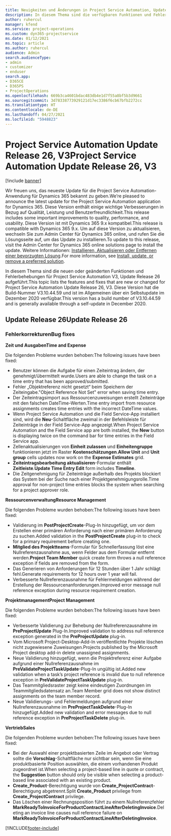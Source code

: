```yaml
---
title: Neuigkeiten und Änderungen in Project Service Automation, Update Release 26, V3
description: In diesem Thema sind die verfügbaren Funktionen und Fehlerbehebungen für Project Service Automation Update Release 26, V3 aufgeführt.
author: ruhercul
manager: kfend
ms.service: project-operations
ms.custom: dyn365-projectservice
ms.date: 01/12/2021
ms.topic: article
ms.author: ruhercul
audience: Admin
search.audienceType:
- admin
- customizer
- enduser
search.app:
- D365CE
- D365PS
- ProjectOperations
ms.openlocfilehash: 669b3ca4601bdac483db4e1d7f55a8bf5b3d9661
ms.sourcegitcommit: 3d78338773929121d17ec3386f6cb67bfb2272cc
ms.translationtype: HT
ms.contentlocale: de-DE
ms.lasthandoff: 04/27/2021
ms.locfileid: "5948823"
---
```

# <a name="project-service-automation-update-release-26-v3"></a><span data-ttu-id="395c7-103">Project Service Automation Update Release 26, V3</span><span class="sxs-lookup"><span data-stu-id="395c7-103">Project Service Automation Update Release 26, V3</span></span>

[!include [banner](../includes/psa-now-project-operations.md)]

<span data-ttu-id="395c7-104">Wir freuen uns, das neueste Update für die Project Service Automation-Anwendung für Dynamics 365 bekannt zu geben.</span><span class="sxs-lookup"><span data-stu-id="395c7-104">We’re pleased to announce the latest update for the Project Service Automation application for Dynamics 365.</span></span> <span data-ttu-id="395c7-105">Diese Version enthält einige wichtige Verbesserungen in Bezug auf Qualität, Leistung und Benutzerfreundlichkeit.</span><span class="sxs-lookup"><span data-stu-id="395c7-105">This release includes some important improvements to quality, performance, and usability.</span></span> <span data-ttu-id="395c7-106">Diese Version ist mit Dynamics 365 9.x kompatibel.</span><span class="sxs-lookup"><span data-stu-id="395c7-106">This release is compatible with Dynamics 365 9.x.</span></span> <span data-ttu-id="395c7-107">Um auf diese Version zu aktualisieren, wechseln Sie zum Admin Center für Dynamics 365 online, und rufen Sie die Lösungsseite auf, um das Update zu installieren.</span><span class="sxs-lookup"><span data-stu-id="395c7-107">To update to this release, visit the Admin Center for Dynamics 365 online solutions page to install the update.</span></span> <span data-ttu-id="395c7-108">Weitere Informationen: [Installieren, Aktualisieren oder Entfernen einer bevorzugten Lösung](/power-platform/admin/install-remove-preferred-solution).</span><span class="sxs-lookup"><span data-stu-id="395c7-108">For more information, see [Install, update, or remove a preferred solution](/power-platform/admin/install-remove-preferred-solution).</span></span>

<span data-ttu-id="395c7-109">In diesem Thema sind die neuen oder geänderten Funktionen und Fehlerbehebungen für Project Service Automation V3, Update Release 26 aufgeführt.</span><span class="sxs-lookup"><span data-stu-id="395c7-109">This topic lists the features and fixes that are new or changed for Project Service Automation Update Release 26, V3.</span></span> <span data-ttu-id="395c7-110">Diese Version hat die Build-Nummer V3.10.44.59 und ist im Allgemeinen über ein Selbstupdate im Dezember 2020 verfügbar.</span><span class="sxs-lookup"><span data-stu-id="395c7-110">This version has a build number of V3.10.44.59 and is generally available through a self-update in December 2020.</span></span>

## <a name="update-release-26"></a><span data-ttu-id="395c7-111">Update Release 26</span><span class="sxs-lookup"><span data-stu-id="395c7-111">Update Release 26</span></span>

### <a name="bug-fixes"></a><span data-ttu-id="395c7-112">Fehlerkorrekturen</span><span class="sxs-lookup"><span data-stu-id="395c7-112">Bug fixes</span></span>

<span data-ttu-id="395c7-113">**Zeit und Ausgaben**</span><span class="sxs-lookup"><span data-stu-id="395c7-113">**Time and Expense**</span></span>

<span data-ttu-id="395c7-114">Die folgenden Probleme wurden behoben:</span><span class="sxs-lookup"><span data-stu-id="395c7-114">The following issues have been fixed:</span></span>

- <span data-ttu-id="395c7-115">Benutzer können die Aufgabe für einen Zeiteintrag ändern, der genehmigt/übermittelt wurde.</span><span class="sxs-lookup"><span data-stu-id="395c7-115">Users are able to change the task on a time entry that has been approved/submitted.</span></span>
- <span data-ttu-id="395c7-116">Fehler „Objektreferenz nicht gesetzt“ beim Speichern der Zeiteingabe.</span><span class="sxs-lookup"><span data-stu-id="395c7-116">"Object Reference Not Set" error when saving time entry.</span></span>
- <span data-ttu-id="395c7-117">Der Zeiteintragsimport aus Ressourcenzuweisungen erstellt Zeiteinträge mit den falschen DateTime-Werten.</span><span class="sxs-lookup"><span data-stu-id="395c7-117">Time entry import from resource assignments creates time entries with the incorrect DateTime values.</span></span>
- <span data-ttu-id="395c7-118">Wenn Project Service Automation und die Field Service-App installiert sind, wird die **Neu**-Schaltfläche zweimal in der Befehlsleiste für Zeiteinträge in der Field Service-App angezeigt.</span><span class="sxs-lookup"><span data-stu-id="395c7-118">When Project Service Automation and the Field Service app are both installed, the **New** button is displaying twice on the command bar for time entries in the Field Service app.</span></span>
- <span data-ttu-id="395c7-119">Zellenaktualisierungen von **Einheit zulassen** und **Einheitengruppe** funktionieren jetzt im Raster **Kostenschätzungen**.</span><span class="sxs-lookup"><span data-stu-id="395c7-119">**Allow Unit** and **Unit group** cells updates now work on the **Expense Estimates** grid.</span></span>
- <span data-ttu-id="395c7-120">**Zeiteintragsbearbeitung aktualisieren**-Formular enthält **Zeitleiste**.</span><span class="sxs-lookup"><span data-stu-id="395c7-120">**Update Time Entry Edit** form includes **Timeline**.</span></span>
- <span data-ttu-id="395c7-121">Die Zeitgenehmigung für Zeiteinträge außerhalb des Projekts blockiert das System bei der Suche nach einer Projektgenehmigungsrolle.</span><span class="sxs-lookup"><span data-stu-id="395c7-121">Time approval for non-project time entries blocks the system when searching for a project approver role.</span></span>

<span data-ttu-id="395c7-122">**Ressourcenverwaltung**</span><span class="sxs-lookup"><span data-stu-id="395c7-122">**Resource Management**</span></span>

<span data-ttu-id="395c7-123">Die folgenden Probleme wurden behoben:</span><span class="sxs-lookup"><span data-stu-id="395c7-123">The following issues have been fixed:</span></span>

- <span data-ttu-id="395c7-124">Validierung im **PostProjectCreate**-Plug-In hinzugefügt, um vor dem Erstellen einer primären Anforderung nach einer primären Anforderung zu suchen.</span><span class="sxs-lookup"><span data-stu-id="395c7-124">Added validation in the **PostProjectCreate** plug-in to check for a primary requirement before creating one.</span></span>
- <span data-ttu-id="395c7-125">**Mitglied des Projektteams**-Formular für Schnellerfassung löst eine Nullreferenzausnahme aus, wenn Felder aus dem Formular entfernt werden.</span><span class="sxs-lookup"><span data-stu-id="395c7-125">**Project Team Member** quick create form throws a null reference exception if fields are removed from the form.</span></span>
- <span data-ttu-id="395c7-126">Das Generieren von Anforderungen für 12 Stunden über 1 Jahr schlägt fehl.</span><span class="sxs-lookup"><span data-stu-id="395c7-126">Generate requirements for 12 hours over 1 year will fail.</span></span>
- <span data-ttu-id="395c7-127">Verbesserte Nullreferenzausnahme für Fehlermeldungen während der Erstellung der Ressourcenanforderungen.</span><span class="sxs-lookup"><span data-stu-id="395c7-127">Improved error message null reference exception during resource requirement creation.</span></span>

<span data-ttu-id="395c7-128">**Projektmanagement**</span><span class="sxs-lookup"><span data-stu-id="395c7-128">**Project Management**</span></span>

<span data-ttu-id="395c7-129">Die folgenden Probleme wurden behoben:</span><span class="sxs-lookup"><span data-stu-id="395c7-129">The following issues have been fixed:</span></span>

- <span data-ttu-id="395c7-130">Verbesserte Validierung zur Behebung der Nullreferenzausnahme im **PreProjectUpdate** Plug-In.</span><span class="sxs-lookup"><span data-stu-id="395c7-130">Improved validation to address null reference exception generated in the **PreProjectUpdate** plug-in.</span></span>
- <span data-ttu-id="395c7-131">Vom Microsoft Project-Desktop-Add-In veröffentlichte Projekte löschen nicht zugewiesene Zuweisungen.</span><span class="sxs-lookup"><span data-stu-id="395c7-131">Projects published by the Microsoft Project desktop add-in delete unassigned assignments.</span></span>
- <span data-ttu-id="395c7-132">Neue Validierung hinzugefügt, wenn die Projektreferenz einer Aufgabe aufgrund einer Nullreferenzausnahme im **PreValidateProjectTaskUpdate**-Plug-In ungültig ist.</span><span class="sxs-lookup"><span data-stu-id="395c7-132">Added new validation when a task’s project reference is invalid due to null reference exception in **PreValidateProjectTaskUpdate** plug-in.</span></span>
- <span data-ttu-id="395c7-133">Das Teammitgliedsraster zeigt keine eindeutigen Zuordnungen im Teammitgliedsdatensatz an.</span><span class="sxs-lookup"><span data-stu-id="395c7-133">Team Member grid does not show distinct assignments on the team member record.</span></span>
- <span data-ttu-id="395c7-134">Neue Validierungs- und Fehlermeldungen aufgrund einer Nullreferenzausnahme im **PreProjectTaskDelete**-Plug-In hinzugefügt.</span><span class="sxs-lookup"><span data-stu-id="395c7-134">Added new validation and error messages due to null reference exception in **PreProjectTaskDelete** plug-in.</span></span>

<span data-ttu-id="395c7-135">**Vertrieb**</span><span class="sxs-lookup"><span data-stu-id="395c7-135">**Sales**</span></span>

<span data-ttu-id="395c7-136">Die folgenden Probleme wurden behoben:</span><span class="sxs-lookup"><span data-stu-id="395c7-136">The following issues have been fixed:</span></span>

- <span data-ttu-id="395c7-137">Bei der Auswahl einer projektbasierten Zeile im Angebot oder Vertrag sollte die **Vorschlag**-Schaltfläche nur sichtbar sein, wenn Sie eine produktbasierte Position auswählen, die einem vorhandenen Produkt zugeordnet ist.</span><span class="sxs-lookup"><span data-stu-id="395c7-137">When selecting a project-based line in quote or contract, the **Suggestion** button should only be visible when selecting a product-based line associated with an existing product.</span></span>
- <span data-ttu-id="395c7-138">**Create_Product**-Berechtigung wurde von **Create_ProjectContract**-Berechtigung abgetrennt.</span><span class="sxs-lookup"><span data-stu-id="395c7-138">Split **Create_Product** privilege from **Create_ProjectContract** privilege.</span></span>
- <span data-ttu-id="395c7-139">Das Löschen einer Rechnungsposition führt zu einem Nullreferenzfehler **MarkReadyToInvoiceForProductContractLineAfterDeletingInvoice**.</span><span class="sxs-lookup"><span data-stu-id="395c7-139">Deleting an invoice line causes null reference failure on **MarkReadyToInvoiceForProductContractLineAfterDeletingInvoice**.</span></span>


[!INCLUDE[footer-include](../includes/footer-banner.md)]